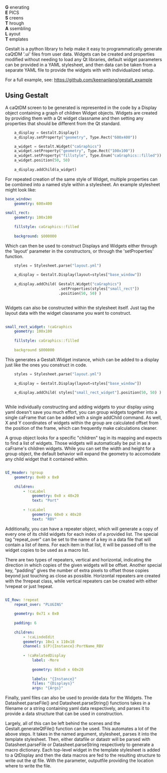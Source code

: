 **G** enerating  
**E** PICS  
**S** creens  
**T** hrough  
**A** ssembling  
**L** ayout  
**T** emplates  



Gestalt is a python library to help make it easy to programmatically 
generate caQtDM '.ui' files from user data. Widgets can be created and 
properties modified without needing to load any Qt libraries, default 
widget parameters can be provided in a YAML stylesheet, and then data 
can be taken from a separate YAML file to provide the widgets with 
with individualized setup.

For a full example, see: https://github.com/keenanlang/gestalt_example

## Using Gestalt

A caQtDM screen to be generated is represented in the code by a Display 
object containing a graph of children Widget objects. Widgets are created 
by providing them with a Qt widget classname and then setting any properties 
that should be different from the Qt standard.

```python
    a_display = Gestalt.Display()
    a_display.setProperty("geometry", Type.Rect("600x400"))

    a_widget = Gestalt.Widget("caGraphics")
    a_widget.setProperty("geometry", Type.Rect("100x100"))
    a_widget.setProperty("fillstyle", Type.Enum("caGraphics::filled"))
    a_widget.position(50, 50)
    
    a_display.addChild(a_widget)
```

For repeated creation of the same style of Widget, multiple properties can 
be combined into a named style within a stylesheet. An example stylesheet 
might look like:

```yaml
base_window:
    geometry: 600x400
    
small_rect:
    geometry: 100x100
    
    fillstyle: caGraphics::filled
    
    background: $000000
```

Which can then be used to construct Displays and Widgets either through the 
'layout' parameter in the constructors, or through the 'setProperties' function.

```python
    styles = Stylesheet.parse("layout.yml")
    
    a_display = Gestalt.Display(layout=styles["base_window"])
    
    a_display.addChild( Gestalt.Widget("caGraphics")
                        .setProperties(styles["small_rect"])
                        .position(50, 50) )
                        
```

Widgets can also be constructed within the stylesheet itself. Just tag the layout
data with the widget classname you want to construct.

```yaml
   
small_rect_widget: !caGraphics
    geometry: 100x100
    
    fillstyle: caGraphics::filled
    
    background $000000
```

This generates a Gestalt.Widget instance, which can be added to a display just like
the ones you construct in code.

```python
    styles = Stylesheet.parse("layout.yml")
    
    a_display = Gestalt.Display(layout=styles["base_window"])
    
    a_display.addChild( styles["small_rect_widget"].position(50, 50) )
    
```

While individually constructing and adding widgets to your display using yaml doesn't
save you much effort, you can group widgets together into a single caFrame that can
be added with a single addChild command. As well, X and Y coordinates of widgets within 
the group are calculated offset from the position of the frame, which can frequently
make calculations cleaner.

A group object looks for a specific "children" tag in its mapping and expects to find
a list of widgets. Those widgets will automatically be put in as a caFrame's children
widgets. While you can set the width and height for a group object, the default behavior
will expand the geometry to accomodate any child widget that it contained within.

```yaml

UI_Header: !group
    geometry: 0x40 x 0x0
    
    children:
        - !caLabel
            geometry: 0x0 x 40x20
            text: "Port"
            
        - !caLabel
            geometry: 60x0 x 40x20
            text: "RBV"
```


Additionally, you can have a repeater object, which will generate a copy of every one
of its child widgets for each index of a provided list. The special tag "repeat_over"
can be set to the name of a key in a data file that will contain a list of items. For
each item in that list, it will be passed off to the widget copies to be used as a 
macro list.

There are two types of repeaters, vertical and horizontal, indicating the direction in
which copies of the given widgets will be offset. Another special key, "padding" gives
the number of extra pixels to offset those copies beyond just touching as close as 
possible. Horizontal repeaters are created with the !hrepeat class, while vertical
repeaters can be created with either !vrepeat or just !repeat.

```yaml

UI_Row: !repeat
    repeat_over: "PLUGINS"
    
    geometry: 0x71 x 0x0
    
    padding: 6
    
    children:
        - !caLindeEdit
        geometry: 10x1 x 110x18
        channel: $(P){Instance}:PortName_RBV
        
        - !caRelatedDisplay            
            label: -More
            
            geometry: 865x0 x 60x20
            
            labels: "{Instance}"
            files: "{Displays}"
            args: "{Args}"
```
        


Finally, yaml files can also be used to provide data for the Widgets. The Datasheet.parseFile()
and Datasheet.parseString() functions takes in a filename or a string containing yaml data
respectively, and parses it to provide a data structure that can be used in construction.


Largely, all of this can be left behind the scenes and the Gestalt.generateQtFile() function
can be used. This automates a lot of the above steps. It takes in the named argument, stylesheet,
parses it into the template stylesheet. Then, either datafile or datastr will be parsed with
Datasheet.parseFile or Datasheet.parseString respectively to generate a macro dictionary. Each
top-level widget in the template stylesheet is added to a QtDisplay and then the data macros
are fed to the resulting structure to write out the qt file. With the parameter, outputfile 
providing the location where to write the file.
